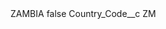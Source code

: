 <?xml version="1.0" encoding="UTF-8"?>
<CustomMetadata xmlns="http://soap.sforce.com/2006/04/metadata" xmlns:xsi="http://www.w3.org/2001/XMLSchema-instance" xmlns:xsd="http://www.w3.org/2001/XMLSchema">
    <label>ZAMBIA</label>
    <protected>false</protected>
    <values>
        <field>Country_Code__c</field>
        <value xsi:type="xsd:string">ZM</value>
    </values>
</CustomMetadata>
